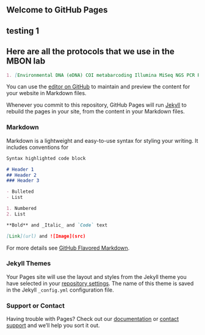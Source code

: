 ## Welcome to GitHub Pages

## testing 1
## Here are all the protocols that we use in the MBON lab
```markdown
1. [Environmental DNA (eDNA) COI metabarcoding Illumina MiSeq NGS PCR Protocol V.1](https://github.com/MBARI-BOG/MBON-Protocols/blob/1a35de277c6b1555bc40679848a80907c710e341/Environmental%20DNA%20(eDNA)%20COI%20metabarcoding%20Illumina%20MiSeq%20NGS%20PCR%20Protocol%20V1.md)
```

You can use the [editor on GitHub](https://github.com/MBARI-BOG/MBON-Protocols/edit/gh-pages/index.md) to maintain and preview the content for your website in Markdown files.

Whenever you commit to this repository, GitHub Pages will run [Jekyll](https://jekyllrb.com/) to rebuild the pages in your site, from the content in your Markdown files.

### Markdown

Markdown is a lightweight and easy-to-use syntax for styling your writing. It includes conventions for

```markdown
Syntax highlighted code block

# Header 1
## Header 2
### Header 3

- Bulleted
- List

1. Numbered
2. List

**Bold** and _Italic_ and `Code` text

[Link](url) and ![Image](src)
```

For more details see [GitHub Flavored Markdown](https://guides.github.com/features/mastering-markdown/).

### Jekyll Themes

Your Pages site will use the layout and styles from the Jekyll theme you have selected in your [repository settings](https://github.com/MBARI-BOG/MBON-Protocols/settings/pages). The name of this theme is saved in the Jekyll `_config.yml` configuration file.

### Support or Contact

Having trouble with Pages? Check out our [documentation](https://docs.github.com/categories/github-pages-basics/) or [contact support](https://support.github.com/contact) and we’ll help you sort it out.
